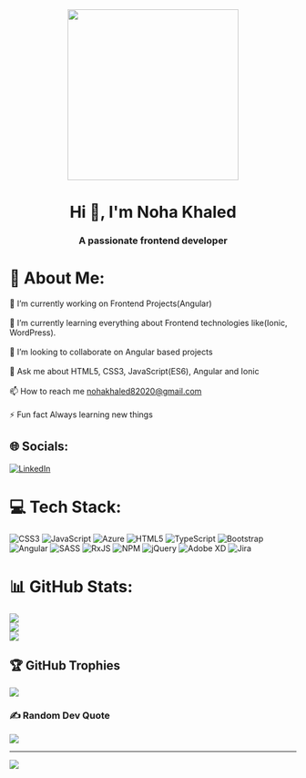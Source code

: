 <div align="center">
   <img src="https://media.giphy.com/media/paTz7UZbPfTZFRYnnB/giphy.gif" align="center" width="300px" height="300px">
</div>

<h1 align="center">Hi 👋, I'm Noha Khaled</h1>
<h3 align="center">A passionate frontend developer</h3>

# 💫 About Me:
🔭 I’m currently working on Frontend Projects(Angular)<br><br>🌱 I’m currently learning everything about Frontend technologies like(Ionic, WordPress).<br><br>👯 I’m looking to collaborate on Angular based projects<br><br>💬 Ask me about HTML5, CSS3, JavaScript(ES6), Angular and Ionic<br><br>📫 How to reach me nohakhaled82020@gmail.com<br><br>⚡ Fun fact Always learning new things


## 🌐 Socials:
[![LinkedIn](https://img.shields.io/badge/LinkedIn-%230077B5.svg?logo=linkedin&logoColor=white)](https://linkedin.com/in/noha-khaled20) 

# 💻 Tech Stack:
![CSS3](https://img.shields.io/badge/css3-%231572B6.svg?style=for-the-badge&logo=css3&logoColor=white) ![JavaScript](https://img.shields.io/badge/javascript-%23323330.svg?style=for-the-badge&logo=javascript&logoColor=%23F7DF1E) ![Azure](https://img.shields.io/badge/azure-%230072C6.svg?style=for-the-badge&logo=azure-devops&logoColor=white) ![HTML5](https://img.shields.io/badge/html5-%23E34F26.svg?style=for-the-badge&logo=html5&logoColor=white) ![TypeScript](https://img.shields.io/badge/typescript-%23007ACC.svg?style=for-the-badge&logo=typescript&logoColor=white) ![Bootstrap](https://img.shields.io/badge/bootstrap-%23563D7C.svg?style=for-the-badge&logo=bootstrap&logoColor=white) ![Angular](https://img.shields.io/badge/angular-%23DD0031.svg?style=for-the-badge&logo=angular&logoColor=white) ![SASS](https://img.shields.io/badge/SASS-hotpink.svg?style=for-the-badge&logo=SASS&logoColor=white) ![RxJS](https://img.shields.io/badge/rxjs-%23B7178C.svg?style=for-the-badge&logo=reactivex&logoColor=white) ![NPM](https://img.shields.io/badge/NPM-%23000000.svg?style=for-the-badge&logo=npm&logoColor=white) ![jQuery](https://img.shields.io/badge/jquery-%230769AD.svg?style=for-the-badge&logo=jquery&logoColor=white) ![Adobe XD](https://img.shields.io/badge/Adobe%20XD-470137?style=for-the-badge&logo=Adobe%20XD&logoColor=#FF61F6) ![Jira](https://img.shields.io/badge/jira-%230A0FFF.svg?style=for-the-badge&logo=jira&logoColor=white)
# 📊 GitHub Stats:
![](https://github-readme-stats.vercel.app/api?username=NohaKhaled82020&theme=dark&hide_border=false&include_all_commits=false&count_private=true)<br/>
![](https://github-readme-streak-stats.herokuapp.com/?user=NohaKhaled82020&theme=dark&hide_border=false)<br/>
![](https://github-readme-stats.vercel.app/api/top-langs/?username=NohaKhaled82020&theme=dark&hide_border=false&include_all_commits=false&count_private=true&layout=compact)

## 🏆 GitHub Trophies
![](https://github-profile-trophy.vercel.app/?username=NohaKhaled82020&theme=radical&no-frame=false&no-bg=false&margin-w=4)

### ✍️ Random Dev Quote
![](https://quotes-github-readme.vercel.app/api?type=horizontal&theme=radical)

---
[![](https://visitcount.itsvg.in/api?id=NohaKhaled82020&icon=0&color=0)](https://visitcount.itsvg.in)

